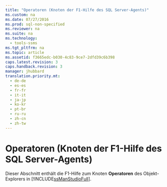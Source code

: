 ```yaml
---
title: "Operatoren (Knoten der F1-Hilfe des SQL Server-Agents)"
ms.custom: na
ms.date: 07/27/2016
ms.prod: sql-non-specified
ms.reviewer: na
ms.suite: na
ms.technology: 
  - tools-ssms
ms.tgt_pltfrm: na
ms.topic: article
ms.assetid: f3665edc-b030-4c83-9ce7-2dfd39c6b398
caps.latest.revision: 3
caps.handback.revision: 3
manager: jhubbard
translation.priority.mt: 
  - de-de
  - es-es
  - fr-fr
  - it-it
  - ja-jp
  - ko-kr
  - pt-br
  - ru-ru
  - zh-cn
  - zh-tw
---
```

# Operatoren (Knoten der F1-Hilfe des SQL Server-Agents)
Dieser Abschnitt enthält die F1-Hilfe zum Knoten **Operatoren** des Objekt-Explorers in [!INCLUDE[ssManStudioFull](../content/includes/ssManStudioFull_md.md)].  
  

